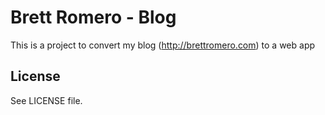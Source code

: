 Brett Romero - Blog
===================

This is a project to convert my blog (http://brettromero.com) to a web app


License
-------

See LICENSE file.
